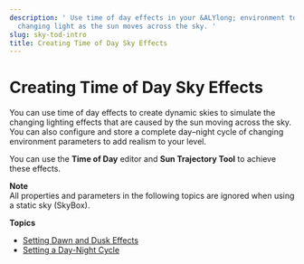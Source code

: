 ```yaml
---
description: ' Use time of day effects in your &ALYlong; environment to simulate the
  changing light as the sun moves across the sky. '
slug: sky-tod-intro
title: Creating Time of Day Sky Effects
---
```

# Creating Time of Day Sky Effects<a name="sky-tod-intro"></a>

You can use time of day effects to create dynamic skies to simulate the changing lighting effects that are caused by the sun moving across the sky\. You can also configure and store a complete day–night cycle of changing environment parameters to add realism to your level\.

You can use the **Time of Day** editor and **Sun Trajectory Tool** to achieve these effects\.

**Note**  
All properties and parameters in the following topics are ignored when using a static sky \(SkyBox\)\.

**Topics**
+ [Setting Dawn and Dusk Effects](/docs/userguide/sky/tod-params.md)
+ [Setting a Day\-Night Cycle](/docs/userguide/sky/tod-day-night-cycle.md)